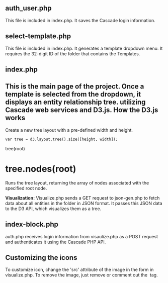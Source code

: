 auth_user.php
-------------
This file is included in index.php. It saves the Cascade login information.

select-template.php
--------------
This file is included in index.php. It generates a template dropdown menu. It requires the 32-digit ID of the folder that contains the Templates.

index.php
--------------
This is the main page of the project. Once a template is selected from the dropdown, it displays an entity relationship tree. utilizing Cascade web services and D3.js.
How the D3.js works
-----
Create a new tree layout with a pre-defined width and height.

`var tree = d3.layout.tree().size([height, width]);`


 tree(root) 
# tree.nodes(root)

Runs the tree layout, returning the array of nodes associated with the specified root node.

**Visualization:** Visualize.php sends a GET request to json-gen.php to fetch data about all entities in the folder in JSON format. It passes this JSON data to the D3 API, which visualizes them as a tree.

index-block.php
-------------
auth.php receives login information from visaulize.php as a POST request and authenticates it using the Cascade PHP API.

Customizing the icons
---------------------
To customize icon, change the 'src' attribute of the image in the form in visualize.php. To remove the image, just remove or comment out the <img /> tag.
